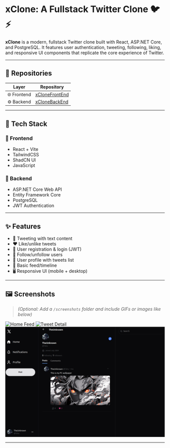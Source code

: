 # xClone: A Fullstack Twitter Clone 🐦⚡

**xClone** is a modern, fullstack Twitter clone built with React, ASP.NET Core, and PostgreSQL. It features user authentication, tweeting, following, liking, and responsive UI components that replicate the core experience of Twitter.

---

## 📁 Repositories

| Layer      | Repository                                                                 |
|------------|----------------------------------------------------------------------------|
| 🌐 Frontend | [xCloneFrontEnd](https://github.com/TahaLoghmari/xCloneFrontEnd)          |
| ⚙️ Backend  | [xCloneBackEnd](https://github.com/TahaLoghmari/xCloneBackEnd)            |

---

## 🧠 Tech Stack

### 🔹 Frontend
- React + Vite
- TailwindCSS
- ShadCN UI
- JavaScript

### 🔹 Backend
- ASP.NET Core Web API
- Entity Framework Core
- PostgreSQL
- JWT Authentication

---

## ✨ Features

- 📝 Tweeting with text content
- ❤️ Like/unlike tweets
- 👤 User registration & login (JWT)
- 📇 Follow/unfollow users
- 🧾 User profile with tweets list
- 🔎 Basic feed/timeline
- 🖥️ Responsive UI (mobile + desktop)

---

## 🖼️ Screenshots

> *(Optional: Add a `/screenshots` folder and include GIFs or images like below)*

![Home Feed](./screenshots/feed.png)
![Tweet Detail](./screenshots/tweet.png)
![Profile](./screenshots/profile.png)

---


